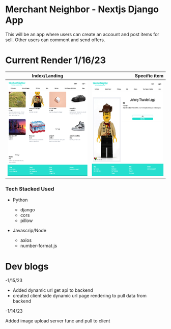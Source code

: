 # Merchant Neighbor - Nextjs Django App

<p>This will be an app where users can create an account and post items for sell. Other users can comment and send offers.</p>

<h1>Current Render 1/16/23</h1>

|                            Index/Landing                            |                                                         Specific item |
| :-----------------------------------------------------------------: | --------------------------------------------------------------------: |
| <img src="./webappRenders/render_03.png" width=500px height=300px/> | <img src="./webappRenders/render_03_1.png" width=500px height=300px/> |

<h3>Tech Stacked Used</h3>

- Python

  - django
  - cors
  - pillow

- Javascrip/Node

  - axios
  - number-format.js

<h1>Dev blogs</h1>
-1/15/23

- Added dynamic url get api to backend
- created client side dynamic url page rendering to pull data from backend

-1/14/23

Added image upload server func and pull to client
